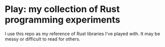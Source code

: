 # Play: my collection of Rust programming experiments
I use this repo as my reference of Rust libraries I've played with. It may be messy or difficult to read for others.

